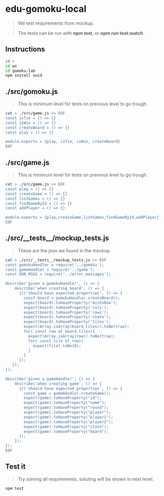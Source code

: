 # edu-gomoku-local

> We test requirements from mockup.
>
> The tests can be run with **npm test**, or **npm run test:watch**

## Instructions 

```bash
cd ~
cd ws
cd gomoku-lab
npm install uuid
```

## ./src/gomoku.js

> This is minimum level for tests on previous level to go trough.

```bash
cat > ./src/game.js << EOF
const isTie = () => {}
const isWin = () => {}
const createBoard = () => {}
const play = () => {}

module.exports = {play, isTie, isWin, createBoard}
EOF
```

## ./src/game.js

> This is minimum level for tests on previous level to go trough.

```bash
cat > ./src/game.js << EOF
const play = () => {}
const createGame = () => {}
const listGames = () => {}
const findGameById = () => {}
const addPlayer = () => {}

module.exports = {play,createGame,listGames,findGameById,addPlayer}
EOF
```

## ./src/\_\_tests\_\_/mockup_tests.js

> These are the json we found in the mockup.

```bash
cat > ./src/__tests__/mockup_tests.js << EOF
const gomokuHandler = require('../gomoku');
const gameHandler = require('../game');
const ERR_MSGS = require('../error_messages');

describe('given a gomokuHandler', () => {
    describe('when creating board', () => {
      it('should have expected properties', () => {
        const board = gomokuHandler.createBoard();
        expect(board).toHaveProperty('minInRow');
        expect(board).toHaveProperty('cols');
        expect(board).toHaveProperty('rows');
        expect(board).toHaveProperty('state');
        expect(board).toHaveProperty('tiles');
        expect(Array.isArray(board.tiles)).toBe(true);
        for( const row of board.tiles){
          expect(Array.isArray(row)).toBe(true);
          for( const tile of row){
            expect(tile).toBe(0);
          }
        }
      });
   });
});

describe('given a gameHandler', () => {
    describe('when creating game', () => {
      it('should have expected properties', () => {
        const game = gameHandler.createGame();
        expect(game).toHaveProperty("id");
        expect(game).toHaveProperty("name");
        expect(game).toHaveProperty("round");
        expect(game).toHaveProperty("player");
        expect(game).toHaveProperty("player1");
        expect(game).toHaveProperty("player2");
        expect(game).toHaveProperty("state");
        expect(game).toHaveProperty("board");
      });
    });
});
EOF
```

## Test it

> Try solving all requirements, soluting will be shown in next level.

```bash
npm test
```
